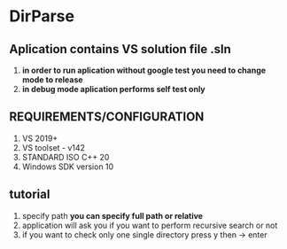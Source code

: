 # DirParse

## Aplication contains VS solution file .sln
1. **in order to run aplication without google test you need to change mode to release**
1. **in debug mode aplication performs self test only** 

## REQUIREMENTS/CONFIGURATION
1. VS 2019+
1. VS toolset - v142
1. STANDARD ISO C++ 20
1. Windows SDK version 10




## tutorial
1. specify path **you can specify full path or relative**
2. application will ask you if you want to perform recursive search or not 
3. if you want to check only one single directory press y      then -> enter
